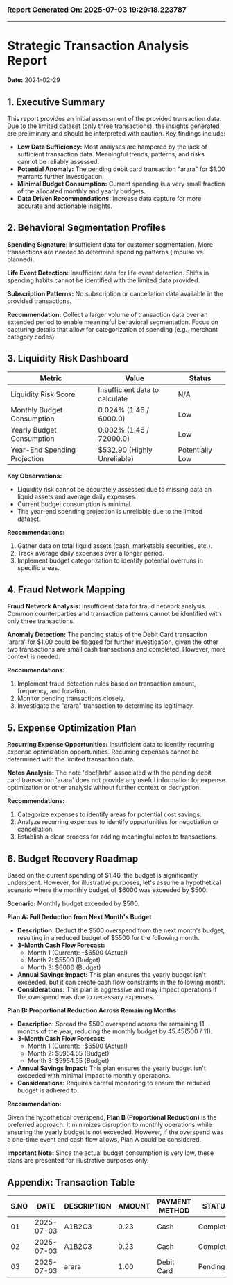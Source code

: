 ### Report Generated On: 2025-07-03 19:29:18.223787 

--- 

# Strategic Transaction Analysis Report

**Date:** 2024-02-29

## 1. Executive Summary

This report provides an initial assessment of the provided transaction data. Due to the limited dataset (only three transactions), the insights generated are preliminary and should be interpreted with caution. Key findings include:

*   **Low Data Sufficiency:** Most analyses are hampered by the lack of sufficient transaction data. Meaningful trends, patterns, and risks cannot be reliably assessed.
*   **Potential Anomaly:** The pending debit card transaction "arara" for $1.00 warrants further investigation.
*   **Minimal Budget Consumption:** Current spending is a very small fraction of the allocated monthly and yearly budgets.
*   **Data Driven Recommendations:** Increase data capture for more accurate and actionable insights.

## 2. Behavioral Segmentation Profiles

**Spending Signature:** Insufficient data for customer segmentation. More transactions are needed to determine spending patterns (impulse vs. planned).

**Life Event Detection:** Insufficient data for life event detection. Shifts in spending habits cannot be identified with the limited data provided.

**Subscription Patterns:** No subscription or cancellation data available in the provided transactions.

**Recommendation:** Collect a larger volume of transaction data over an extended period to enable meaningful behavioral segmentation. Focus on capturing details that allow for categorization of spending (e.g., merchant category codes).

## 3. Liquidity Risk Dashboard

| Metric                      | Value                                  | Status     |
| --------------------------- | -------------------------------------- | ---------- |
| Liquidity Risk Score        | Insufficient data to calculate         | N/A        |
| Monthly Budget Consumption  | 0.024% (1.46 / 6000.0)                | Low        |
| Yearly Budget Consumption   | 0.002% (1.46 / 72000.0)                | Low        |
| Year-End Spending Projection | $532.90 (Highly Unreliable)           | Potentially Low |

**Key Observations:**

*   Liquidity risk cannot be accurately assessed due to missing data on liquid assets and average daily expenses.
*   Current budget consumption is minimal.
*   The year-end spending projection is unreliable due to the limited dataset.

**Recommendations:**

1.  Gather data on total liquid assets (cash, marketable securities, etc.).
2.  Track average daily expenses over a longer period.
3.  Implement budget categorization to identify potential overruns in specific areas.

## 4. Fraud Network Mapping

**Fraud Network Analysis:** Insufficient data for fraud network analysis. Common counterparties and transaction patterns cannot be identified with only three transactions.

**Anomaly Detection:** The pending status of the Debit Card transaction 'arara' for $1.00 could be flagged for further investigation, given the other two transactions are small cash transactions and completed. However, more context is needed.

**Recommendations:**

1.  Implement fraud detection rules based on transaction amount, frequency, and location.
2.  Monitor pending transactions closely.
3.  Investigate the "arara" transaction to determine its legitimacy.

## 5. Expense Optimization Plan

**Recurring Expense Opportunities:** Insufficient data to identify recurring expense optimization opportunities. Recurring expenses cannot be determined with the limited transaction data.

**Notes Analysis:** The note 'dbcfjhrbf' associated with the pending debit card transaction 'arara' does not provide any useful information for expense optimization or other analysis without further context or decryption.

**Recommendations:**

1.  Categorize expenses to identify areas for potential cost savings.
2.  Analyze recurring expenses to identify opportunities for negotiation or cancellation.
3.  Establish a clear process for adding meaningful notes to transactions.

## 6. Budget Recovery Roadmap

Based on the current spending of $1.46, the budget is significantly underspent. However, for illustrative purposes, let's assume a hypothetical scenario where the monthly budget of $6000 was exceeded by $500.

**Scenario:** Monthly budget exceeded by $500.

**Plan A: Full Deduction from Next Month's Budget**

*   **Description:** Deduct the $500 overspend from the next month's budget, resulting in a reduced budget of $5500 for the following month.
*   **3-Month Cash Flow Forecast:**
    *   Month 1 (Current): -$6500 (Actual)
    *   Month 2: $5500 (Budget)
    *   Month 3: $6000 (Budget)
*   **Annual Savings Impact:** This plan ensures the yearly budget isn't exceeded, but it can create cash flow constraints in the following month.
*   **Considerations:** This plan is aggressive and may impact operations if the overspend was due to necessary expenses.

**Plan B: Proportional Reduction Across Remaining Months**

*   **Description:** Spread the $500 overspend across the remaining 11 months of the year, reducing the monthly budget by $45.45 ($500 / 11).
*   **3-Month Cash Flow Forecast:**
    *   Month 1 (Current): -$6500 (Actual)
    *   Month 2: $5954.55 (Budget)
    *   Month 3: $5954.55 (Budget)
*   **Annual Savings Impact:** This plan ensures the yearly budget isn't exceeded with minimal impact to monthly operations.
*   **Considerations:** Requires careful monitoring to ensure the reduced budget is adhered to.

**Recommendation:**

Given the hypothetical overspend, **Plan B (Proportional Reduction)** is the preferred approach. It minimizes disruption to monthly operations while ensuring the yearly budget is not exceeded. However, if the overspend was a one-time event and cash flow allows, Plan A could be considered.

**Important Note:** Since the actual budget consumption is very low, these plans are presented for illustrative purposes only.

## Appendix: Transaction Table

| S.NO | DATE       | DESCRIPTION   | AMOUNT | PAYMENT METHOD | STATUS    | NOTES       |
| ---- | ---------- | ------------- | ------ | -------------- | --------- | ----------- |
| 01   | 2025-07-03 | A1B2C3        | 0.23   | Cash           | Completed | -------     |
| 02   | 2025-07-03 | A1B2C3        | 0.23   | Cash           | Completed | -------     |
| 03   | 2025-07-03 | arara         | 1.00   | Debit Card     | Pending   | dbcfjhrbf   |
